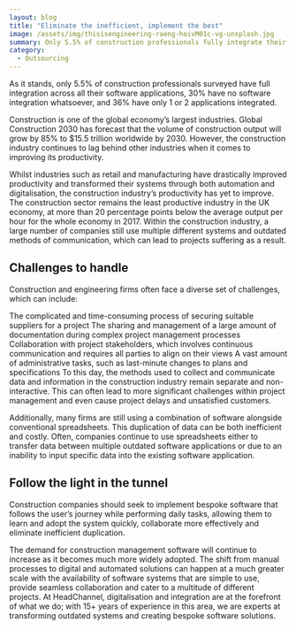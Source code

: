 ```yaml
---
layout: blog
title: "Eliminate the inefficient, implement the best"
image: /assets/img/thisisengineering-raeng-hoivM01c-vg-unsplash.jpg
summary: Only 5.5% of construction professionals fully integrate their software, hindering productivity. Embracing bespoke, user-friendly digital solutions can significantly enhance efficiency and collaboration.
category:
  - Outsourcing
---
```


As it stands, only 5.5% of construction professionals surveyed have full integration across all their software applications, 30% have no software integration whatsoever, and 36% have only 1 or 2 applications integrated.

Construction is one of the global economy’s largest industries. Global Construction 2030 has forecast that the volume of construction output will grow by 85% to $15.5 trillion worldwide by 2030. However, the construction industry continues to lag behind other industries when it comes to improving its productivity.

Whilst industries such as retail and manufacturing have drastically improved productivity and transformed their systems through both automation and digitalisation, the construction industry’s productivity has yet to improve. The construction sector remains the least productive industry in the UK economy, at more than 20 percentage points below the average output per hour for the whole economy in 2017. Within the construction industry, a large number of companies still use multiple different systems and outdated methods of communication, which can lead to projects suffering as a result.

## Challenges to handle
Construction and engineering firms often face a diverse set of challenges, which can include:

The complicated and time-consuming process of securing suitable suppliers for a project
The sharing and management of a large amount of documentation during complex project management processes
Collaboration with project stakeholders, which involves continuous communication and requires all parties to align on their views
A vast amount of administrative tasks, such as last-minute changes to plans and specifications
To this day, the methods used to collect and communicate data and information in the construction industry remain separate and non-interactive. This can often lead to more significant challenges within project management and even cause project delays and unsatisfied customers.

Additionally, many firms are still using a combination of software alongside conventional spreadsheets. This duplication of data can be both inefficient and costly. Often, companies continue to use spreadsheets either to transfer data between multiple outdated software applications or due to an inability to input specific data into the existing software application.

## Follow the light in the tunnel
Construction companies should seek to implement bespoke software that follows the user’s journey while performing daily tasks, allowing them to learn and adopt the system quickly, collaborate more effectively and eliminate inefficient duplication.

The demand for construction management software will continue to increase as it becomes much more widely adopted. The shift from manual processes to digital and automated solutions can happen at a much greater scale with the availability of software systems that are simple to use, provide seamless collaboration and cater to a multitude of different projects. At HeadChannel, digitalisation and integration are at the forefront of what we do; with 15+ years of experience in this area, we are experts at transforming outdated systems and creating bespoke software solutions.
